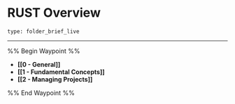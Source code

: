 # RUST Overview
 
```ccard
type: folder_brief_live
```
 
---

%% Begin Waypoint %%
- **[[0 - General]]**
- **[[1 - Fundamental Concepts]]**
- **[[2 - Managing Projects]]**

%% End Waypoint %%